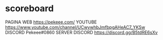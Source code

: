 # scoreboard


PAGINA WEB https://pekeee.com/
YOUTUBE https://www.youtube.com/channel/UCwywhbJmfbpgAHeAC7_YKSw
DISCORD Pekeee#0860
SERVER DISCORD https://discord.gg/B5tdRE6sXv
